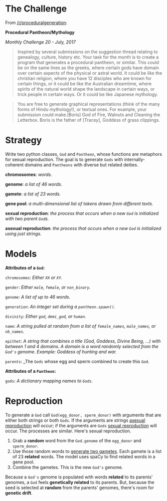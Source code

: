 # The Challenge

From [/r/proceduralgeneration](https://www.reddit.com/r/proceduralgeneration/comments/6lt82x/monthly_challenge_20_july_2017_procedural/):

**Procedural Pantheon/Mythology**

_Monthly Challenge 20 - July, 2017_

> Inspired by several submissions on the suggestion thread relating to genealogy, culture, history etc. Your task for the month is to create a program that generates a procedural pantheon, or similar. This could be on the same lines as the greeks, where certain gods have domain over certain aspects of the physical or astral world. It could be like the christian religion, where you have 12 disciples who are known for certain things, or it could be like the Australian dreamtime, where spirits of the natural world shape the landscape in certain ways, or trick people in certain ways. Or it could be like Japanese mythology.

> You are free to generate graphical representations (think of the many forms of Hindu mythology!), or textual ones. For example, your submission could make.[Boris] God of Fire, Walnuts and Cleaning the Letterbox. Boris is the father of [Tracey], Goddess of grass clippings.


# Strategy

Write two python classes, `God` and `Pantheon`, whose functions are metaphors for sexual reproduction. The goal is to generate `Gods` with internally-coherent domains and `Pantheons` with diverse but related deities.


**chromosomes**: _words._

**genome**: _a list of 46 words._

**gamete**: _a list of 23 words._

**gene pool**: _a multi-dimensional list of tokens drawn from different texts._

**sexual reproduction**: _the process that occurs when a new `God` is initialized with two parent `God`s._

**asexual reproduction**: _the process that occurs when a new `God` is initialized using just strings._

# Models

**Attributes of a `God`:**

`chromosomes`: _Either `XX` or `XY`._

`gender`: _Either `male`, `female`, or `non_binary`._

`genome`: _A list of up to 46 words._

`generation`: _An integer set during a `pantheon.spawn()`._

`divinity`: _Either `god`, `demi_god`, or `human`._

`name`: _A string pulled at random from a list of `female_names`, `male_names`, or `nb_names`._

`epithet`: _A string that combines a title (God, Goddess, Divine Being, ...) with between 1 and 4 domains. A domain is a word randomly selected from the `God's` genome. Example: Goddess of hunting and war._

`parents`: _The `Gods` whose egg and sperm combined to create this `God`.


**Attributes of a `Pantheon`:**

`gods`: _A dictionary mapping names to `Gods`._

# Reproduction

To generate a `God` call `God(egg_donor, sperm_donor)` with arguments that are either both strings or both `Gods`. If the arguments are strings [asexual reproduction](https://github.com/carawarner/procgen/blob/master/pantheon/scripts/gods.py#L56) will occur; if the arguments are `Gods` [sexual reproduction](https://github.com/carawarner/procgen/blob/master/pantheon/scripts/gods.py#L68) will occur. The processes are similar. Here's sexual reproduction.

1. Grab a **random** word from the `God.genome` of the `egg_donor` and `sperm_donor`. 
1. Use those random words to [generate two gametes](https://github.com/carawarner/procgen/blob/master/pantheon/scripts/gods.py#L159). Each gamete is a list of 23 **related** words. The model uses spaCy to find related words in a gene pool.
1. Combine the gametes. This is the new `God's` genome.

Because a `God's` genome is populated with words **related** to its parents' genomes, a `God` feels **genetically related** to its parents. But, because the seed is selected at **random** from the parents' genomes, there's room for **genetic drift**.



